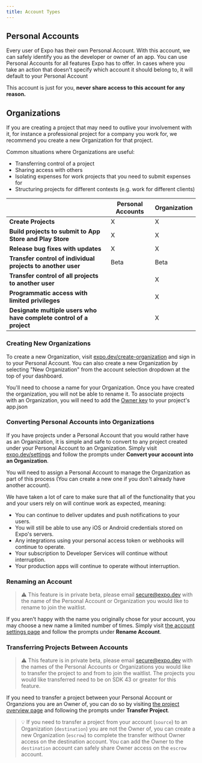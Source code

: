 ```yaml
---
title: Account Types
---
```


## Personal Accounts

Every user of Expo has their own Personal Account. With this account, we can safely identify you as the developer or owner of an app. You can use Personal Accounts for all features Expo has to offer. In cases where you take an action that doesn't specify which account it should belong to, it will default to your Personal Account

This account is just for you, **never share access to this account for any reason.**

## Organizations

If you are creating a project that may need to outlive your involvement with it, for instance a professional project for a company you work for, we recommend you create a new Organization for that project.

Common situations where Organizations are useful:

- Transferring control of a project
- Sharing access with others
- Isolating expenses for work projects that you need to submit expenses for
- Structuring projects for different contexts (e.g. work for different clients)

|                                                                     | Personal Accounts | Organization |
| ------------------------------------------------------------------- | ----------------- | ------------ |
| **Create Projects**                                                 | X                 | X            |
| **Build projects to submit to App Store and Play Store**            | X                 | X            |
| **Release bug fixes with updates**                                  | X                 | X            |
| **Transfer control of individual projects to another user**         | Beta              | Beta         |
| **Transfer control of all projects to another user**                |                   | X            |
| **Programmatic access with limited privileges**                     |                   | X            |
| **Designate multiple users who have complete control of a project** |                   | X            |

### Creating New Organizations

To create a new Organization, visit [expo.dev/create-organization](https://expo.dev/create-organization) and sign in to your Personal Account.
You can also create a new Organization by selecting "New Organization" from the account selection dropdown at the top of your dashboard.

You'll need to choose a name for your Organization. Once you have created the organization, you will not be able to rename it.
To associate projects with an Organization, you will need to add the [Owner key](/versions/latest/config/app/#owner) to your project's app.json

### Converting Personal Accounts into Organizations

If you have projects under a Personal Account that you would rather have as an Organization, it is simple and safe to convert to any project created under your Personal Account to an Organization. Simply visit [expo.dev/settings](https://expo.dev/settings) and follow the prompts under **Convert your account into an Organization**.

You will need to assign a Personal Account to manage the Organization as part of this process (You can create a new one if you don't already have another account).

We have taken a lot of care to make sure that all of the functionality that you and your users rely on will continue work as expected, meaning:

- You can continue to deliver updates and push notifications to your users.
- You will still be able to use any iOS or Android credentials stored on Expo's servers.
- Any integrations using your personal access token or webhooks will continue to operate.
- Your subscription to Developer Services will continue without interruption.
- Your production apps will continue to operate without interruption.

### Renaming an Account

> ⚠️ This feature is in private beta, please email secure@expo.dev with the name of the Personal Account or Organization you would like to rename to join the waitlist.

If you aren't happy with the name you originally chose for your account, you may choose a new name a limited number of times. Simply visit [the account settings page](https://expo.dev/accounts/[account]/settings) and follow the prompts under **Rename Account**.

### Transferring Projects Between Accounts

> ⚠️ This feature is in private beta, please email secure@expo.dev with the names of the Personal Accounts or Organizations you would like to transfer the project to and from to join the waitlist. The projects you would like transferred need to be on SDK 43 or greater for this feature. 

If you need to transfer a project between your Personal Account or Organzions you are an Owner of, you can do so by visiting [the project overview page](https://expo.dev/accounts/[account]/projects/[project]) and following the prompts under **Transfer Project**.

> 💡 If you need to transfer a project from your account (`source`) to an Organization (`destination`) you are not the Owner of, you can create a new Organization (`escrow`) to complete the transfer without Owner access on the destination account. You can add the Owner to the `destination` account can safely share Owner access on the `escrow` account.

